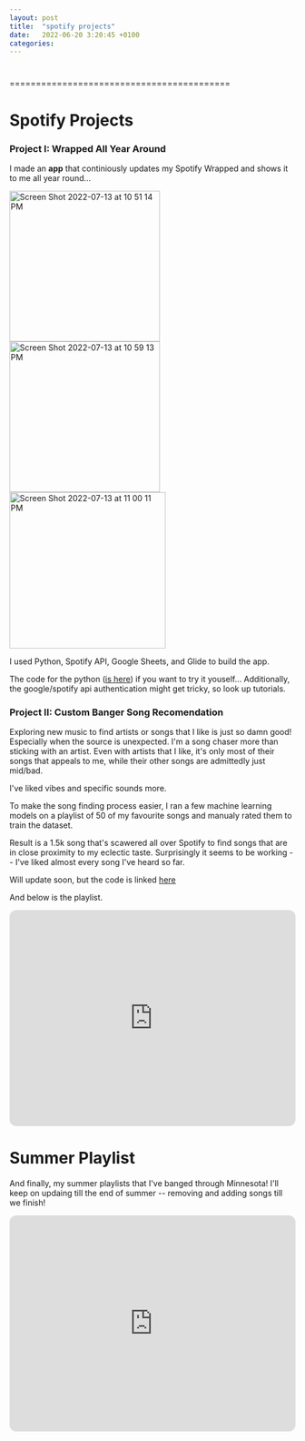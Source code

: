 ```yaml
---
layout: post
title:  "spotify projects"
date:   2022-06-20 3:20:45 +0100
categories:
---
```

#
==========================================
# Spotify Projects


### Project I: Wrapped All Year Around 
I made an **app** that continiously updates my Spotify Wrapped and shows it to me all year round... 

<img width="265" alt="Screen Shot 2022-07-13 at 10 51 14 PM" src="https://user-images.githubusercontent.com/55615576/178894400-4b10fc38-0afb-4c39-8dfe-8f33b5f24cbb.png"> <img width="265" alt="Screen Shot 2022-07-13 at 10 59 13 PM" src="https://user-images.githubusercontent.com/55615576/178895416-0cd21db5-2a30-428c-a9e9-3a249d5ed7d9.png"><img width="275" alt="Screen Shot 2022-07-13 at 11 00 11 PM" src="https://user-images.githubusercontent.com/55615576/178895519-9d8129d4-b675-4ed1-91cb-17c35dad25af.png">


I used Python, Spotify API, Google Sheets, and Glide to build the app. 

The code for the python ([is here](https://github.com/amenti4k/add-musik/blob/main/WrappedApp.ipynb)) if you want to try it youself... Additionally, the google/spotify api authentication might get tricky, so look up tutorials. 

### Project II: Custom Banger Song Recomendation
Exploring new music to find artists or songs that I like is just so damn good! Especially when the source is unexpected. 
I'm a song chaser more than sticking with an artist. Even with artists that I like, it's only most of their songs that appeals to me, while their other songs are admittedly just mid/bad. 


I've liked vibes and specific sounds more. 


To make the song finding process easier, I ran a few machine learning models on a playlist of 50 of my favourite songs and manualy rated them to train the dataset. 

Result is a 1.5k song that's scawered all over Spotify to find songs that are in close proximity to my eclectic taste. 
Surprisingly it seems to be working -- I've liked almost every song I've heard so far.


Will update soon, but the code is linked [here](https://github.com/amenti4k/add-musik)

And below is the playlist. 
<iframe style="border-radius:12px" 
src="https://open.spotify.com/embed/playlist/3YQAHE3ao3IrDPbeTiVMEO?
utm_source=generator&theme=0" width="100%" height="380" frameBorder="0" 
allowfullscreen="" allow="autoplay; clipboard-write; encrypted-media; 
fullscreen; picture-in-picture"></iframe>


# Summer Playlist

And finally, my summer playlists that I've banged through Minnesota! I'll keep on updaing till the end of summer -- removing and adding songs till we finish! 

<iframe style="border-radius:12px" src="https://open.spotify.com/embed/playlist/1PhMvTquXCE9gsGu91SH91?utm_source=generator" width="100%" height="380" frameBorder="0" allowfullscreen="" allow="autoplay; clipboard-write; encrypted-media; fullscreen; picture-in-picture"></iframe>
